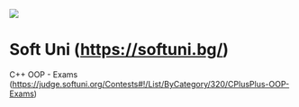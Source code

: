 <p align=”center”>
<a href=”LinkedIn profile URL”>
<img src=”https://img.shields.io/badge/LinkedIn-blue?style=flat&logo=linkedin&labelColor=blue">
</a>
</p>

# Soft Uni (https://softuni.bg/)
C++ OOP - Exams (https://judge.softuni.org/Contests#!/List/ByCategory/320/CPlusPlus-OOP-Exams)
